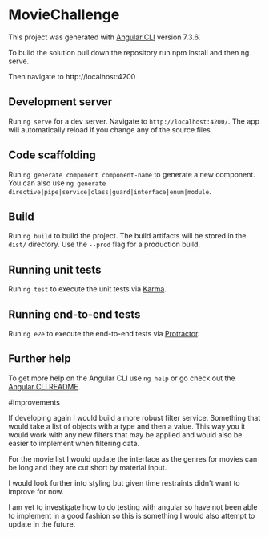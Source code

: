 # MovieChallenge

This project was generated with [Angular CLI](https://github.com/angular/angular-cli) version 7.3.6.

To build the solution pull down the repository run npm install and then ng serve. 

Then navigate to http://localhost:4200

## Development server

Run `ng serve` for a dev server. Navigate to `http://localhost:4200/`. The app will automatically reload if you change any of the source files.

## Code scaffolding

Run `ng generate component component-name` to generate a new component. You can also use `ng generate directive|pipe|service|class|guard|interface|enum|module`.

## Build

Run `ng build` to build the project. The build artifacts will be stored in the `dist/` directory. Use the `--prod` flag for a production build.

## Running unit tests

Run `ng test` to execute the unit tests via [Karma](https://karma-runner.github.io).

## Running end-to-end tests

Run `ng e2e` to execute the end-to-end tests via [Protractor](http://www.protractortest.org/).

## Further help

To get more help on the Angular CLI use `ng help` or go check out the [Angular CLI README](https://github.com/angular/angular-cli/blob/master/README.md).

#Improvements

If developing again I would build a more robust filter service. Something that would take a list of objects with a type and then a value. This way you it would work with any new filters that may be applied and would also be easier to implement when filtering data.

For the movie list I would update the interface as the genres for movies can be long and they are cut short by material input.

I would look further into styling but given time restraints didn't want to improve for now.

I am yet to investigate how to do testing with angular so have not been able to implement in a good fashion so this is something I would also attempt to update in the future.
